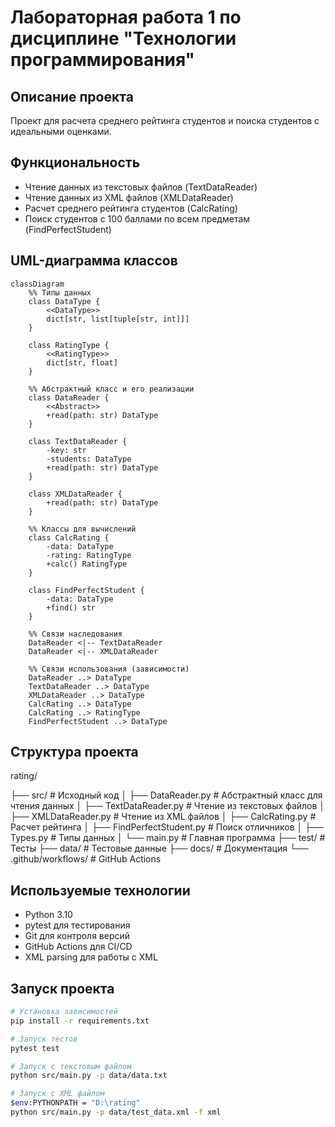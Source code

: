 # Лабораторная работа 1 по дисциплине "Технологии программирования"

## Описание проекта
Проект для расчета среднего рейтинга студентов и поиска студентов с идеальными оценками.

## Функциональность
- Чтение данных из текстовых файлов (TextDataReader)
- Чтение данных из XML файлов (XMLDataReader) 
- Расчет среднего рейтинга студентов (CalcRating)
- Поиск студентов с 100 баллами по всем предметам (FindPerfectStudent)

## UML-диаграмма классов

```mermaid
classDiagram
    %% Типы данных
    class DataType {
        <<DataType>>
        dict[str, list[tuple[str, int]]]
    }
    
    class RatingType {
        <<RatingType>>
        dict[str, float]
    }

    %% Абстрактный класс и его реализации
    class DataReader {
        <<Abstract>>
        +read(path: str) DataType
    }
    
    class TextDataReader {
        -key: str
        -students: DataType
        +read(path: str) DataType
    }
    
    class XMLDataReader {
        +read(path: str) DataType
    }
    
    %% Классы для вычислений
    class CalcRating {
        -data: DataType
        -rating: RatingType
        +calc() RatingType
    }
    
    class FindPerfectStudent {
        -data: DataType
        +find() str
    }

    %% Связи наследования
    DataReader <|-- TextDataReader
    DataReader <|-- XMLDataReader

    %% Связи использования (зависимости)
    DataReader ..> DataType
    TextDataReader ..> DataType
    XMLDataReader ..> DataType
    CalcRating ..> DataType
    CalcRating ..> RatingType
    FindPerfectStudent ..> DataType
```

## Структура проекта

rating/

├── src/                    # Исходный код
│   ├── DataReader.py      # Абстрактный класс для чтения данных
│   ├── TextDataReader.py  # Чтение из текстовых файлов
│   ├── XMLDataReader.py   # Чтение из XML файлов
│   ├── CalcRating.py      # Расчет рейтинга 
│   ├── FindPerfectStudent.py # Поиск отличников
│   ├── Types.py           # Типы данных
│   └── main.py            # Главная программа
├── test/                  # Тесты
├── data/                  # Тестовые данные
├── docs/                  # Документация
└── .github/workflows/     # GitHub Actions


## Используемые технологии
- Python 3.10
- pytest для тестирования
- Git для контроля версий
- GitHub Actions для CI/CD
- XML parsing для работы с XML

## Запуск проекта
```bash
# Установка зависимостей
pip install -r requirements.txt

# Запуск тестов
pytest test

# Запуск с текстовым файлом
python src/main.py -p data/data.txt

# Запуск с XML файлом
$env:PYTHONPATH = "D:\rating"
python src/main.py -p data/test_data.xml -f xml
